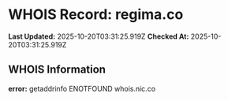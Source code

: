 # WHOIS Record: regima.co

**Last Updated:** 2025-10-20T03:31:25.919Z
**Checked At:** 2025-10-20T03:31:25.919Z

## WHOIS Information

**error:** getaddrinfo ENOTFOUND whois.nic.co

